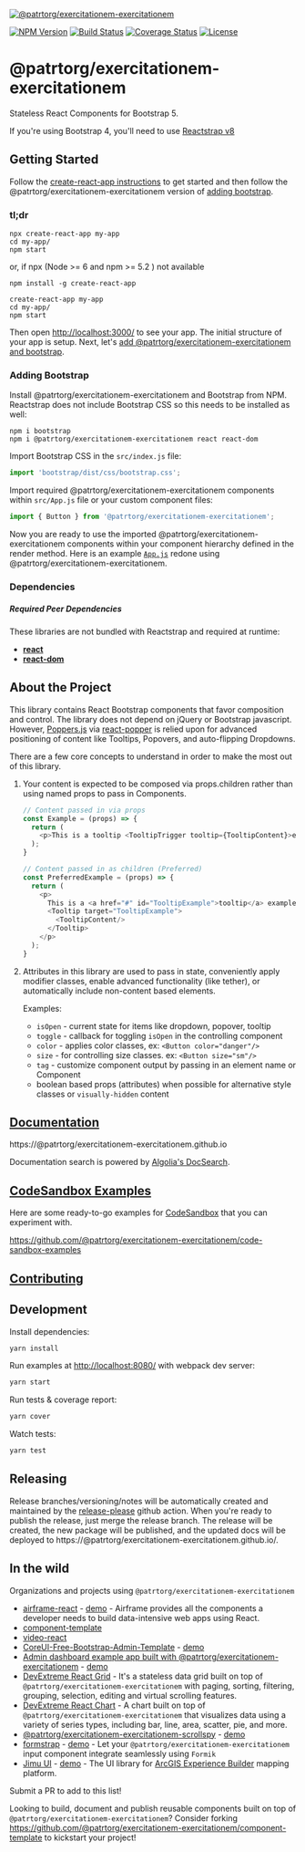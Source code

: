 [![@patrtorg/exercitationem-exercitationem](https://cloud.githubusercontent.com/assets/399776/13906899/1de62f0c-ee9f-11e5-95c0-c515fee8e918.png)](https://@patrtorg/exercitationem-exercitationem.github.io)

[![NPM Version](https://img.shields.io/npm/v/@patrtorg/exercitationem-exercitationem.svg?branch=master)](https://www.npmjs.com/package/@patrtorg/exercitationem-exercitationem) [![Build Status](https://github.com/patrtorg/exercitationem-exercitationem/actions/workflows/test.yml/badge.svg?branch=master)](https://github.com/patrtorg/exercitationem-exercitationem) [![Coverage Status](https://coveralls.io/repos/github/@patrtorg/exercitationem-exercitationem/@patrtorg/exercitationem-exercitationem/badge.svg?branch=master)](https://coveralls.io/github/@patrtorg/exercitationem-exercitationem/@patrtorg/exercitationem-exercitationem?branch=master) [![License](https://img.shields.io/npm/l/@patrtorg/exercitationem-exercitationem.svg)](https://github.com/patrtorg/exercitationem-exercitationem/blob/master/LICENSE)

# @patrtorg/exercitationem-exercitationem

Stateless React Components for Bootstrap 5.

If you're using Bootstrap 4, you'll need to use [Reactstrap v8](https://deploy-preview-2356--@patrtorg/exercitationem-exercitationem.netlify.app/)

## Getting Started

Follow the [create-react-app instructions](https://create-react-app.dev/docs/getting-started) to get started and then follow the @patrtorg/exercitationem-exercitationem version of [adding bootstrap](#adding-bootstrap).

### tl;dr

 ```
npx create-react-app my-app
cd my-app/
npm start
```
or,  if npx (Node >= 6 and npm >= 5.2 ) not available 

```
npm install -g create-react-app

create-react-app my-app
cd my-app/
npm start
``` 

Then open [http://localhost:3000/](http://localhost:3000/) to see your app. The initial structure of your app is setup. Next, let's [add @patrtorg/exercitationem-exercitationem and bootstrap](#adding-bootstrap).

### Adding Bootstrap

Install @patrtorg/exercitationem-exercitationem and Bootstrap from NPM. Reactstrap does not include Bootstrap CSS so this needs to be installed as well:

```
npm i bootstrap
npm i @patrtorg/exercitationem-exercitationem react react-dom
```

Import Bootstrap CSS in the ```src/index.js``` file:

```js
import 'bootstrap/dist/css/bootstrap.css';
```

Import required @patrtorg/exercitationem-exercitationem components within ```src/App.js``` file or your custom component files:

```js
import { Button } from '@patrtorg/exercitationem-exercitationem';
```

Now you are ready to use the imported @patrtorg/exercitationem-exercitationem components within your component hierarchy defined in the render
method. Here is an example [`App.js`](https://gist.github.com/Thomas-Smyth/006fd507a7295f17a8473451938f9935) redone
using @patrtorg/exercitationem-exercitationem.

### Dependencies

##### Required Peer Dependencies

These libraries are not bundled with Reactstrap and required at runtime:

  * [**react**](https://www.npmjs.com/package/react)
  * [**react-dom**](https://www.npmjs.com/package/react-dom)

## About the Project

This library contains React Bootstrap components that favor composition and control. The library does not depend on jQuery or Bootstrap javascript. However, [Poppers.js](https://popper.js.org/) via [react-popper](https://github.com/popperjs/react-popper) is relied upon for advanced positioning of content like Tooltips, Popovers, and auto-flipping Dropdowns.

There are a few core concepts to understand in order to make the most out of this library.

1. Your content is expected to be composed via props.children rather than using named props to pass in Components.

    ```js
    // Content passed in via props
    const Example = (props) => {
      return (
        <p>This is a tooltip <TooltipTrigger tooltip={TooltipContent}>example</TooltipTrigger>!</p>
      );
    }

    // Content passed in as children (Preferred)
    const PreferredExample = (props) => {
      return (
        <p>
          This is a <a href="#" id="TooltipExample">tooltip</a> example.
          <Tooltip target="TooltipExample">
            <TooltipContent/>
          </Tooltip>
        </p>
      );
    }
    ```

2. Attributes in this library are used to pass in state, conveniently apply modifier classes, enable advanced functionality (like tether), or automatically include non-content based elements.

    Examples:

    - `isOpen` - current state for items like dropdown, popover, tooltip
    - `toggle` - callback for toggling `isOpen` in the controlling component
    - `color` - applies color classes, ex: `<Button color="danger"/>`
    - `size` - for controlling size classes. ex: `<Button size="sm"/>`
    - `tag` - customize component output by passing in an element name or Component
    - boolean based props (attributes) when possible for alternative style classes or `visually-hidden` content


## [Documentation](https://@patrtorg/exercitationem-exercitationem.github.io)

https://@patrtorg/exercitationem-exercitationem.github.io

Documentation search is powered by [Algolia's DocSearch](https://community.algolia.com/docsearch/).

## [CodeSandbox Examples](https://github.com/@patrtorg/exercitationem-exercitationem/code-sandbox-examples)

Here are some ready-to-go examples for [CodeSandbox](https://codesandbox.io/) that you can experiment with.

https://github.com/@patrtorg/exercitationem-exercitationem/code-sandbox-examples

## [Contributing](CONTRIBUTING.md)

## Development

Install dependencies:

```sh
yarn install
```

Run examples at [http://localhost:8080/](http://localhost:8080/) with webpack dev server:

```sh
yarn start
```

Run tests & coverage report:

```sh
yarn cover
```

Watch tests:

```sh
yarn test
```

## Releasing

Release branches/versioning/notes will be automatically created and maintained by the [release-please](https://github.com/googleapis/release-please) github action. When you're ready to publish the release, just merge the release branch. The release will be created, the new package will be published, and the updated docs will be deployed to https://@patrtorg/exercitationem-exercitationem.github.io/.

## In the wild

Organizations and projects using `@patrtorg/exercitationem-exercitationem`

- [airframe-react](https://github.com/0wczar/airframe-react) - [demo](http://dashboards.webkom.co/react/airframe/) - Airframe provides all the components a developer needs to build data-intensive web apps using React.
- [component-template](https://@patrtorg/exercitationem-exercitationem.github.io/component-template/)
- [video-react](https://video-react.github.io/)
- [CoreUI-Free-Bootstrap-Admin-Template](https://github.com/mrholek/CoreUI-Free-Bootstrap-Admin-Template) - [demo](http://coreui.io/demo/React_Demo/#/)
- [Admin dashboard example app built with @patrtorg/exercitationem-exercitationem](https://github.com/reduction-admin/react-reduction) - [demo](https://reduction-admin.firebaseapp.com/)
- [DevExtreme React Grid](https://devexpress.github.io/devextreme-reactive/react/grid/) - It's a stateless data grid built on top of `@patrtorg/exercitationem-exercitationem` with paging, sorting, filtering, grouping, selection, editing and virtual scrolling features.
- [DevExtreme React Chart](https://devexpress.github.io/devextreme-reactive/react/chart/) - A chart built on top of `@patrtorg/exercitationem-exercitationem` that visualizes data using a variety of series types, including bar, line, area, scatter, pie, and more.
- [@patrtorg/exercitationem-exercitationem-scrollspy](https://github.com/keidrun/@patrtorg/exercitationem-exercitationem-scrollspy/) - [demo](https://keidrun.github.io/@patrtorg/exercitationem-exercitationem-scrollspy/)
- [formstrap](https://github.com/pedox/formstrap/) - [demo](https://pedox.github.io/formstrap/) - Let your `@patrtorg/exercitationem-exercitationem` input component integrate seamlessly using `Formik` 
- [Jimu UI](https://developers.arcgis.com/experience-builder/api-reference/jimu-ui/) - [demo](https://developers.arcgis.com/experience-builder/storybook/?path=/story/welcome--page) - The UI library for [ArcGIS Experience Builder](https://developers.arcgis.com/experience-builder/)  mapping platform.

Submit a PR to add to this list!

Looking to build, document and publish reusable components built on top of `@patrtorg/exercitationem-exercitationem`? Consider forking https://github.com/@patrtorg/exercitationem-exercitationem/component-template to kickstart your project!
